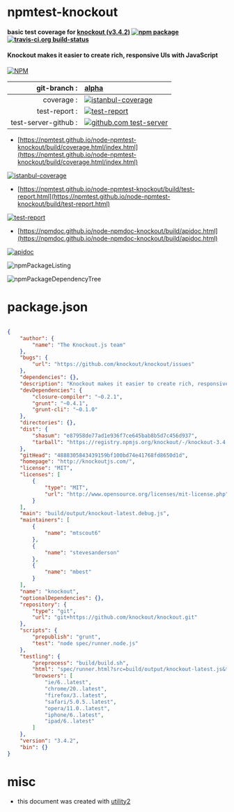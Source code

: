 # npmtest-knockout

#### basic test coverage for  [knockout (v3.4.2)](http://knockoutjs.com/)  [![npm package](https://img.shields.io/npm/v/npmtest-knockout.svg?style=flat-square)](https://www.npmjs.org/package/npmtest-knockout) [![travis-ci.org build-status](https://api.travis-ci.org/npmtest/node-npmtest-knockout.svg)](https://travis-ci.org/npmtest/node-npmtest-knockout)

#### Knockout makes it easier to create rich, responsive UIs with JavaScript

[![NPM](https://nodei.co/npm/knockout.png?downloads=true&downloadRank=true&stars=true)](https://www.npmjs.com/package/knockout)

| git-branch : | [alpha](https://github.com/npmtest/node-npmtest-knockout/tree/alpha)|
|--:|:--|
| coverage : | [![istanbul-coverage](https://npmtest.github.io/node-npmtest-knockout/build/coverage.badge.svg)](https://npmtest.github.io/node-npmtest-knockout/build/coverage.html/index.html)|
| test-report : | [![test-report](https://npmtest.github.io/node-npmtest-knockout/build/test-report.badge.svg)](https://npmtest.github.io/node-npmtest-knockout/build/test-report.html)|
| test-server-github : | [![github.com test-server](https://npmtest.github.io/node-npmtest-knockout/GitHub-Mark-32px.png)](https://npmtest.github.io/node-npmtest-knockout/build/app/index.html) | | build-artifacts : | [![build-artifacts](https://npmtest.github.io/node-npmtest-knockout/glyphicons_144_folder_open.png)](https://github.com/npmtest/node-npmtest-knockout/tree/gh-pages/build)|

- [https://npmtest.github.io/node-npmtest-knockout/build/coverage.html/index.html](https://npmtest.github.io/node-npmtest-knockout/build/coverage.html/index.html)

[![istanbul-coverage](https://npmtest.github.io/node-npmtest-knockout/build/screenCapture.buildCi.browser.%252Ftmp%252Fbuild%252Fcoverage.lib.html.png)](https://npmtest.github.io/node-npmtest-knockout/build/coverage.html/index.html)

- [https://npmtest.github.io/node-npmtest-knockout/build/test-report.html](https://npmtest.github.io/node-npmtest-knockout/build/test-report.html)

[![test-report](https://npmtest.github.io/node-npmtest-knockout/build/screenCapture.buildCi.browser.%252Ftmp%252Fbuild%252Ftest-report.html.png)](https://npmtest.github.io/node-npmtest-knockout/build/test-report.html)

- [https://npmdoc.github.io/node-npmdoc-knockout/build/apidoc.html](https://npmdoc.github.io/node-npmdoc-knockout/build/apidoc.html)

[![apidoc](https://npmdoc.github.io/node-npmdoc-knockout/build/screenCapture.buildCi.browser.%252Ftmp%252Fbuild%252Fapidoc.html.png)](https://npmdoc.github.io/node-npmdoc-knockout/build/apidoc.html)

![npmPackageListing](https://npmtest.github.io/node-npmtest-knockout/build/screenCapture.npmPackageListing.svg)

![npmPackageDependencyTree](https://npmtest.github.io/node-npmtest-knockout/build/screenCapture.npmPackageDependencyTree.svg)



# package.json

```json

{
    "author": {
        "name": "The Knockout.js team"
    },
    "bugs": {
        "url": "https://github.com/knockout/knockout/issues"
    },
    "dependencies": {},
    "description": "Knockout makes it easier to create rich, responsive UIs with JavaScript",
    "devDependencies": {
        "closure-compiler": "~0.2.1",
        "grunt": "~0.4.1",
        "grunt-cli": "~0.1.0"
    },
    "directories": {},
    "dist": {
        "shasum": "e87958de77ad1e936f7ce645bab8b5d7c456d937",
        "tarball": "https://registry.npmjs.org/knockout/-/knockout-3.4.2.tgz"
    },
    "gitHead": "4888305843439159bf100bd74e41768fd8650d1d",
    "homepage": "http://knockoutjs.com/",
    "license": "MIT",
    "licenses": [
        {
            "type": "MIT",
            "url": "http://www.opensource.org/licenses/mit-license.php"
        }
    ],
    "main": "build/output/knockout-latest.debug.js",
    "maintainers": [
        {
            "name": "mtscout6"
        },
        {
            "name": "stevesanderson"
        },
        {
            "name": "mbest"
        }
    ],
    "name": "knockout",
    "optionalDependencies": {},
    "repository": {
        "type": "git",
        "url": "git+https://github.com/knockout/knockout.git"
    },
    "scripts": {
        "prepublish": "grunt",
        "test": "node spec/runner.node.js"
    },
    "testling": {
        "preprocess": "build/build.sh",
        "html": "spec/runner.html?src=build/output/knockout-latest.js&testling=true",
        "browsers": [
            "ie/6..latest",
            "chrome/20..latest",
            "firefox/3..latest",
            "safari/5.0.5..latest",
            "opera/11.0..latest",
            "iphone/6..latest",
            "ipad/6..latest"
        ]
    },
    "version": "3.4.2",
    "bin": {}
}
```



# misc
- this document was created with [utility2](https://github.com/kaizhu256/node-utility2)
